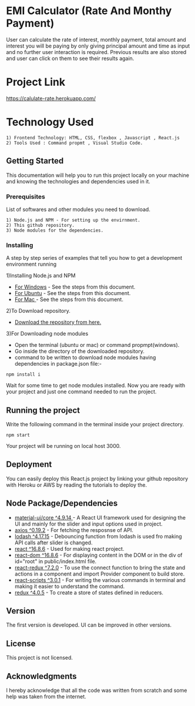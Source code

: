 # EMI Calculator (Rate And Monthy Payment)

User can calculate the rate of interest, monthly payment, total amount and interest you will be paying by only giving principal amount and time as input and no further user interaction is required. Previous results are also stored and user can click on them to see their results again.


# Project Link

https://calulate-rate.herokuapp.com/ 

# Technology Used

```
1) Frontend Technology: HTML, CSS, flexbox , Javascript , React.js 
2) Tools Used : Command propmt , Visual Studio Code.
```

## Getting Started

This documentation will help you to run this project locally on your machine and knowing the technologies and dependencies used in it.


### Prerequisites

List of softwares and other modules you need to download.

```
1) Node.js and NPM - For setting up the envirnment.
2) This github repository.
3) Node modules for the dependencies.
```


### Installing

A step by step series of examples that tell you how to get a development environment running

1)Installing Node.js and NPM


* [For Windows](https://phoenixnap.com/kb/install-node-js-npm-on-windows) - See the steps from this document.
* [For Ubuntu](https://www.e2enetworks.com/help/how-to-install-nodejs-npm-on-ubuntu/) - See the steps from this document.
* [For Mac ](https://blog.teamtreehouse.com/install-node-js-npm-mac) - See the steps from this document.



2)To Download repository.


* [Download the repository from here.](https://github.com/hiteshbatra1998/Calculat-Rate-Money)


3)For Downloading node modules


* Open the terminal (ubuntu or mac) or command propmpt(windows).
* Go inside the directory of the downloaded repository.
* command to be written to download node modules having dependencies in package.json file:-
```
npm install i
```



Wait for some time to get node modules installed. Now you are ready with your project and just one command needed to run the project.

## Running the project

Write the following command in the terminal inside your project directory.

```
npm start
```
Your project will be running on local host 3000.

## Deployment

You can easily deploy this React.js project by linking your github repository with Heroku or AWS by reading the tutorials to deploy the.
 
## Node Package/Dependencies

* [material-ui/core ^4.9.14 ](https://material-ui.com/) - A React UI framework used for designing the UI and mainly for the slider and input options used in project.
* [axios ^0.19.2](https://www.npmjs.com/package/axios) - For fetching the resposnse of API.
* [lodash ^4.17.15](https://lodash.com/) - Debouncing function from lodash is used fro making API calls after slider is changed.
* [react ^16.8.6](https://reactjs.org/docs/getting-started.html) - Used for making react project.
* [react-dom ^16.8.6](https://reactjs.org/docs/react-dom.html) - For displaying content in the DOM or in the div of id="root" in public/index.html file.
* [react-redux ^7.2.0](https://react-redux.js.org/) - To use the connect function to bring the state and actions in a component and import Provider component to build store.
* [react-scripts ^3.0.1](https://www.npmjs.com/package/react-scripts) - For writing the various commands in terminal and making it easier to understand the command.
* [redux ^4.0.5](https://redux.js.org/) - To create a store of states defined in reducers.



## Version

The first version is developed. UI can be improved in other versions.


## License

This project is not licensed.

## Acknowledgments

I hereby acknowledge that all the code was written from scratch and some help was taken from the internet.
